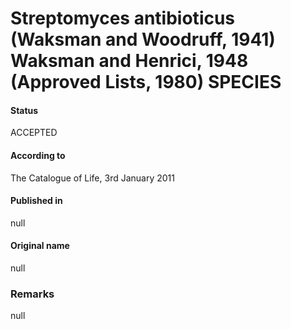 # Streptomyces antibioticus (Waksman and Woodruff, 1941) Waksman and Henrici, 1948 (Approved Lists, 1980) SPECIES

#### Status
ACCEPTED

#### According to
The Catalogue of Life, 3rd January 2011

#### Published in
null

#### Original name
null

### Remarks
null